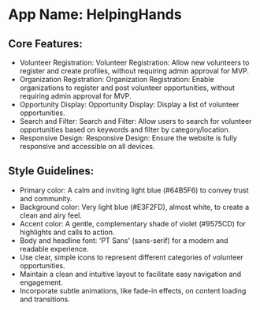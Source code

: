 # **App Name**: HelpingHands

## Core Features:

- Volunteer Registration: Volunteer Registration: Allow new volunteers to register and create profiles, without requiring admin approval for MVP.
- Organization Registration: Organization Registration: Enable organizations to register and post volunteer opportunities, without requiring admin approval for MVP.
- Opportunity Display: Opportunity Display: Display a list of volunteer opportunities.
- Search and Filter: Search and Filter: Allow users to search for volunteer opportunities based on keywords and filter by category/location.
- Responsive Design: Responsive Design: Ensure the website is fully responsive and accessible on all devices.

## Style Guidelines:

- Primary color: A calm and inviting light blue (#64B5F6) to convey trust and community.
- Background color: Very light blue (#E3F2FD), almost white, to create a clean and airy feel.
- Accent color: A gentle, complementary shade of violet (#9575CD) for highlights and calls to action.
- Body and headline font: 'PT Sans' (sans-serif) for a modern and readable experience.
- Use clear, simple icons to represent different categories of volunteer opportunities.
- Maintain a clean and intuitive layout to facilitate easy navigation and engagement.
- Incorporate subtle animations, like fade-in effects, on content loading and transitions.